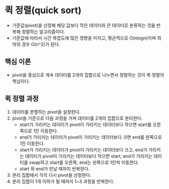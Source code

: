 # 퀵 정렬(quick sort)
- 기준값(pivot)을 선정해 해당 값보다 작은 데이터와 큰 데이터로 분류하는 것을 반복해 정렬하는 알고리즘이다.
- 기준값에 따라서 시간 복잡도에 많은 영향을 미치고, 평균적으로 O(nlogn)이며 최악의 경우 O(n^2)가 된다.

## 핵심 이론
- pivot을 중심으로 계속 데이터를 2개의 집합으로 나누면서 정렬하는 것이 퀵 정렬의 핵심이다.

## 퀵 정렬 과정
1. 데이터를 분할하는 pivot을 설정한다.
2. pivot을 기준으로 다음 과정을 거쳐 데이터를 2개의 집합으로 분리한다.
	- start가 가리키는 데이터가 pivot이 가리키는 데이터보다 작으면 start를 오른쪽으로 1칸 이동한다.
	- end가 가리키는 데이터가 pivot이 가리키는 데이터보다 크면 end를 왼쪽으로 1칸 이동한다.
	- start가 가리키는 데이터가 pivot이 가리키는 데이터보다 크고, end가 가리키는 데이터가 pivot이 가리키는 데이터보다 작으면 start, end가 가리키는 데이터를 swap하고 start를 오른쪽, end는 왼쪽으로 1칸씩 이동한다.
	- start 와 end가 만날 때까지 반복한다.
3. 분리 집합에서 각각 다시 pivot을 선정한다.
4. 분리 집합이 1개 이하가 될 때까지 1~3 과정을 반복한다.